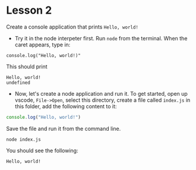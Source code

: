 # Lesson 2

Create a console application that prints `Hello, world!`

* Try it in the node interpeter first. Run `node` from the terminal. When the caret appears, type in:

`console.log("Hello, world!)"`

This should print
```
Hello, world!
undefined
```

* Now, let's create a node application and run it. To get started, open up vscode, `File->Open`, select this directory, create a file called `index.js` in this folder, add the following content to it:

```js
console.log("Hello, world!")
```

Save the file and run it from the command line.

```
node index.js
```

You should see the following:

```
Hello, world!   
```